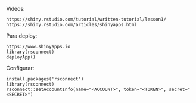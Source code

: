 Vídeos:

    https://shiny.rstudio.com/tutorial/written-tutorial/lesson1/
    https://shiny.rstudio.com/articles/shinyapps.html
        
Para deploy:

    https://www.shinyapps.io
    library(rsconnect)
    deployApp()
    
Configurar:

    install.packages('rsconnect')
    library(rsconnect)
    rsconnect::setAccountInfo(name="<ACCOUNT>", token="<TOKEN>", secret="<SECRET>")
